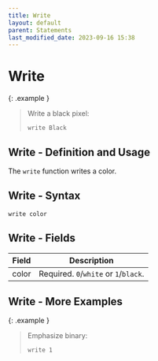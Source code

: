 ```yaml
---
title: Write
layout: default
parent: Statements
last_modified_date: 2023-09-16 15:38
---
```


# Write

{: .example }
> Write a black pixel:
>
> ```btml
> write Black
> ```

## Write - Definition and Usage

The `write` function writes a color.

## Write - Syntax

```ebnf
write color
```

## Write - Fields

Field | Description
-- | --
color | Required. `0`/`white` or `1`/`black`.

## Write - More Examples

{: .example }
> Emphasize binary:
>
> ```btml
> write 1
> ```
